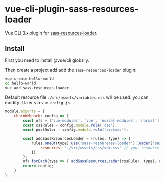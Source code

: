 # vue-cli-plugin-sass-resources-loader
Vue CLI 3.x plugin for [sass-resources-loader](https://github.com/shakacode/sass-resources-loader).

## Install
First you need to install @vue/cli globally.

Then create a project add add the `sass-resources-loader` plugin:

```bash
vue create hello-world
cd hello-world
vue add sass-resources-loader
```

Default resource file `./src/assets/variables.css` will be used. you can modify it later via `vue.config.js`.

```js
module.exports = {
    chainWebpack: config => {
        const ofs = ['vue-modules', 'vue', 'normal-modules', 'normal'];
        const cssRules = config.module.rule('css');
        const postRules = config.module.rule('postcss');

        const addSassResourcesLoader = (rules, type) => {
            rules.oneOf(type).use('sass-resoureces-loader').loader('sass-resources-loader').options({
                resources: './src/assets/css/var.css' // your resource file or patterns
            });
        };
        ofs.forEach(type => { addSassResourcesLoader(cssRules, type); addSassResourcesLoader(postRules, type) });
        return config;
    }
}
```